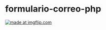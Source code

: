 # formulario-correo-php
<a href="https://imgflip.com/gif/2h8hgu"><img src="https://i.imgflip.com/2h8hgu.gif" title="made at imgflip.com"/></a>

